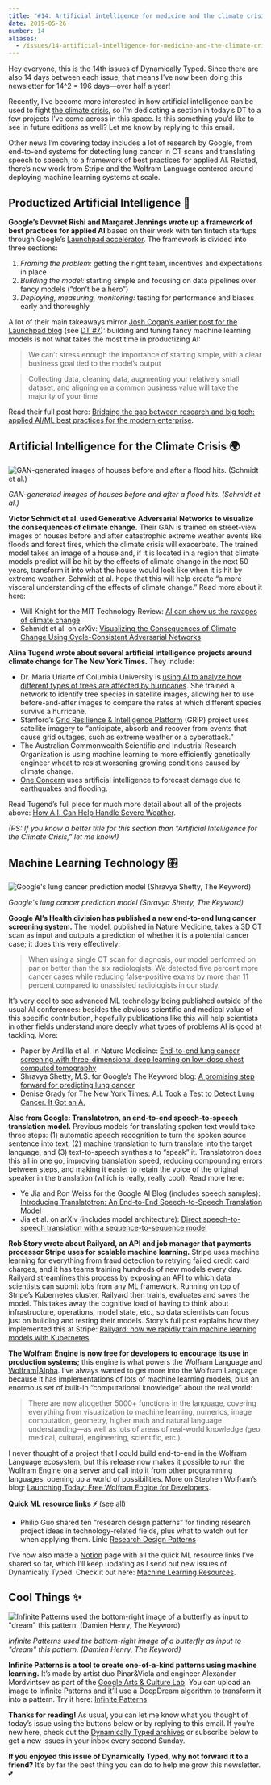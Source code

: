 ```yaml
---
title: "#14: Artificial intelligence for medicine and the climate crisis "
date: 2019-05-26
number: 14
aliases:
  - /issues/14-artificial-intelligence-for-medicine-and-the-climate-crisis-178557
---
```


Hey everyone, this is the 14th issues of Dynamically Typed.
Since there are also 14 days between each issue, that means I’ve now been doing this newsletter for 14^2 = 196 days—over half a year!

Recently, I’ve become more interested in how artificial intelligence can be used to fight [the climate crisis](https://www.climaterealityproject.org/climate-101?utm_campaign=Dynamically%20Typed&utm_medium=email&utm_source=Revue%20newsletter), so I’m dedicating a section in today’s DT to a few projects I’ve come across in this space.
Is this something you’d like to see in future editions as well?
Let me know by replying to this email.

Other news I’m covering today includes a lot of research by Google, from end-to-end systems for detecting lung cancer in CT scans and translating speech to speech, to a framework of best practices for applied AI.
Related, there’s new work from Stripe and the Wolfram Language centered around deploying machine learning systems at scale.

## Productized Artificial Intelligence 🔌

**Google’s Devvret Rishi and Margaret Jennings wrote up a framework of best practices for applied AI** based on their work with ten fintech startups through Google’s [Launchpad accelerator](https://developers.google.com/programs/launchpad/?utm_campaign=Dynamically%20Typed&utm_medium=email&utm_source=Revue%20newsletter).
The framework is divided into three sections:

1. _Framing the problem:_ getting the right team, incentives and expectations in place
2. _Building the model:_ starting simple and focusing on data pipelines over fancy models (“don’t be a hero”)
3. _Deploying, measuring, monitoring:_ testing for performance and biases early and thoroughly

A lot of their main takeaways mirror [Josh Cogan’s earlier post for the Launchpad blog](https://medium.com/thelaunchpad/the-ml-surprise-f54706361a6c?utm_campaign=Dynamically%20Typed&utm_medium=email&utm_source=Revue%20newsletter) (see [DT #7](https://dynamicallytyped.com/issues/7-no-code-no-problem-from-indie-makers-to-machine-learning-158462?utm_campaign=Dynamically%20Typed&utm_medium=email&utm_source=Revue%20newsletter)): building and tuning fancy machine learning models is not what takes the most time in productizing AI:

> We can’t stress enough the importance of starting simple, with a clear business goal tied to the model’s output

> Collecting data, cleaning data, augmenting your relatively small dataset, and aligning on a common business value will take the majority of your time

Read their full post here: [Bridging the gap between research and big tech: applied AI/ML best practices for the modern enterprise](https://medium.com/thelaunchpad/bridging-the-gap-between-research-and-big-tech-applied-ai-ml-best-practices-for-the-modern-d962428beb14?utm_campaign=Dynamically%20Typed&utm_medium=email&utm_source=Revue%20newsletter).

## Artificial Intelligence for the Climate Crisis 🌍

![GAN-generated images of houses before and after a flood hits. (Schmidt et al.)](https://s3.amazonaws.com/revue/items/images/004/627/160/mail/81b9dcf978b56925cef01db25a3c9850.jpeg?1558809684)

_GAN-generated images of houses before and after a flood hits. (Schmidt et al.)_

**Victor Schmidt et al.
used Generative Adversarial Networks to visualize the consequences of climate change.**
Their GAN is trained on street-view images of houses before and after catastrophic extreme weather events like floods and forest fires, which the climate crisis will exacerbate.
The trained model takes an image of a house and, if it is located in a region that climate models predict will be hit by the effects of climate change in the next 50 years, transform it into what the house would look like when it is hit by extreme weather.
Schmidt et al.
hope that this will help create “a more visceral understanding of the effects of climate change.” Read more about it here:

* Will Knight for the MIT Technology Review: [AI can show us the ravages of climate change](https://www.technologyreview.com/f/613547/ai-can-show-us-the-ravages-of-climate-change/?utm_campaign=Dynamically%20Typed&utm_medium=email&utm_source=Revue%20newsletter)
* Schmidt et al. on arXiv: [Visualizing the Consequences of Climate Change Using Cycle-Consistent Adversarial Networks](https://arxiv.org/abs/1905.03709?utm_campaign=Dynamically%20Typed&utm_medium=email&utm_source=Revue%20newsletter)

**Alina Tugend wrote about several artificial intelligence projects around climate change for The New York Times.**
They include:

* Dr. Maria Uriarte of Columbia University is [using AI to analyze how different types of trees are affected by hurricanes](https://uriartelab.org/forest-disturbance-and-regrowth/?utm_campaign=Dynamically%20Typed&utm_medium=email&utm_source=Revue%20newsletter). She trained a network to identify tree species in satellite images, allowing her to use before-and-after images to compare the rates at which different species survive a hurricane.
* Stanford’s [Grid Resilience & Intelligence Platform](https://gismo.slac.stanford.edu/projects/grip.html?utm_campaign=Dynamically%20Typed&utm_medium=email&utm_source=Revue%20newsletter) (GRIP) project uses satellite imagery to “anticipate, absorb and recover from events that cause grid outages, such as extreme weather or a cyberattack.”
* The Australian Commonwealth Scientific and Industrial Research Organization is using machine learning to more efficiently genetically engineer wheat to resist worsening growing conditions caused by climate change.
* [One Concern](https://www.oneconcern.com/blog/2018-the-dawn-of-benevolent-intelligence-5LICUH70ty2cw0owEG2Os4/?utm_campaign=Dynamically%20Typed&utm_medium=email&utm_source=Revue%20newsletter) uses artificial intelligence to forecast damage due to earthquakes and flooding.

Read Tugend’s full piece for much more detail about all of the projects above: [How A.I.
Can Help Handle Severe Weather](https://www.nytimes.com/2019/05/12/climate/artificial-intelligence-climate-change.html?utm_campaign=Dynamically%20Typed&utm_medium=email&utm_source=Revue%20newsletter).

_(PS: If you know a better title for this section than “Artificial Intelligence for the Climate Crisis,” let me know!)_

## Machine Learning Technology 🎛

![Google's lung cancer prediction model (Shravya Shetty, The Keyword)](https://s3.amazonaws.com/revue/items/images/004/626/402/mail/3f06ea2cd6272a88cae1cbac92073736.png?1558780967)

_Google's lung cancer prediction model (Shravya Shetty, The Keyword)_

**Google AI’s Health division has published a new end-to-end lung cancer screening system.**
The model, published in Nature Medicine, takes a 3D CT scan as input and outputs a prediction of whether it is a potential cancer case; it does this very effectively:

> When using a single CT scan for diagnosis, our model performed on par or better than the six radiologists.
> We detected five percent more cancer cases while reducing false-positive exams by more than 11 percent compared to unassisted radiologists in our study.

It’s very cool to see advanced ML technology being published outside of the usual AI conferences: besides the obvious scientific and medical value of this specific contribution, hopefully publications like this will help scientists in other fields understand more deeply what types of problems AI is good at tackling.
More:

* Paper by Ardilla et al. in Nature Medicine: [End-to-end lung cancer screening with three-dimensional deep learning on low-dose chest computed tomography](https://www.nature.com/articles/s41591-019-0447-x?utm_campaign=Dynamically%20Typed&utm_medium=email&utm_source=Revue%20newsletter)
* Shravya Shetty, M.S. for Google’s The Keyword blog: [A promising step forward for predicting lung cancer](https://www.blog.google/technology/health/lung-cancer-prediction/?utm_campaign=Dynamically%20Typed&utm_medium=email&utm_source=Revue%20newsletter)
* Denise Grady for The New York Times: [A.I. Took a Test to Detect Lung Cancer. It Got an A.](https://www.nytimes.com/2019/05/20/health/cancer-artificial-intelligence-ct-scans.html?utm_campaign=Dynamically%20Typed&utm_medium=email&utm_source=Revue%20newsletter#click=https://t.co/nNRiK9JU1S)

**Also from Google: Translatotron, an end-to-end speech-to-speech translation model.**
Previous models for translating spoken text would take three steps: (1) automatic speech recognition to turn the spoken source sentence into text, (2) machine translation to turn translate into the target language, and (3) text-to-speech synthesis to “speak” it.
Translatotron does this all in one go, improving translation speed, reducing compounding errors between steps, and making it easier to retain the voice of the original speaker in the translation (which is really, really cool).
Read more here:

* Ye Jia and Ron Weiss for the Google AI Blog (includes speech samples): [Introducing Translatotron: An End-to-End Speech-to-Speech Translation Model](https://ai.googleblog.com/2019/05/introducing-translatotron-end-to-end.html?m=1&utm_campaign=Dynamically%20Typed&utm_medium=email&utm_source=Revue%20newsletter)
* Jia et al. on arXiv (includes model architecture): [Direct speech-to-speech translation with a sequence-to-sequence model](https://arxiv.org/abs/1904.06037?utm_campaign=Dynamically%20Typed&utm_medium=email&utm_source=Revue%20newsletter)

**Rob Story wrote about Railyard, an API and job manager that payments processor Stripe uses for scalable machine learning.**
Stripe uses machine learning for everything from fraud detection to retrying failed credit card charges, and it has teams training hundreds of new models every day.
Railyard streamlines this process by exposing an API to which data scientists can submit jobs from any ML framework.
Running on top of Stripe’s Kubernetes cluster, Railyard then trains, evaluates and saves the model.
This takes away the cognitive load of having to think about infrastructure, operations, model state, etc., so data scientists can focus just on building and testing their models.
Story’s full post explains how they implemented this at Stripe: [Railyard: how we rapidly train machine learning models with Kubernetes](https://stripe.com/gb/blog/railyard-training-models?utm_campaign=Dynamically%20Typed&utm_medium=email&utm_source=Revue%20newsletter).

**The Wolfram Engine is now free for developers to encourage its use in production systems;** this engine is what powers the Wolfram Language and [Wolfram|Alpha](https://www.wolframalpha.com/?utm_campaign=Dynamically%20Typed&utm_medium=email&utm_source=Revue%20newsletter).
I’ve always wanted to get more into the Wolfram Language because it has implementations of lots of machine learning models, plus an enormous set of built-in “computational knowledge” about the real world:

> There are now altogether 5000+ functions in the language, covering everything from visualization to machine learning, numerics, image computation, geometry, higher math and natural language understanding—as well as lots of areas of real-world knowledge (geo, medical, cultural, engineering, scientific, etc.).

I never thought of a project that I could build end-to-end in the Wolfram Language ecosystem, but this release now makes it possible to run the Wolfram Engine on a server and call into it from other programming languages, opening up a world of possibilities.
More on Stephen Wolfram’s blog: [Launching Today: Free Wolfram Engine for Developers](https://blog.stephenwolfram.com/2019/05/launching-today-free-wolfram-engine-for-developers/?utm_campaign=Dynamically%20Typed&utm_medium=email&utm_source=Revue%20newsletter).

**Quick ML resource links ⚡️** ([see all](https://www.notion.so/adab36fecaea4306880898f41dcb9cb3?utm_campaign=Dynamically%20Typed&utm_medium=email&utm_source=Revue%20newsletter&v=cb3a74562c914234ac171931dad6c2e4))

* Philip Guo shared ten “research design patterns” for finding research project ideas in technology-related fields, plus what to watch out for when applying them. Link: [Research Design Patterns](http://pgbovine.net/research-design-patterns.htm?utm_campaign=Dynamically%20Typed&utm_medium=email&utm_source=Revue%20newsletter)

I’ve now also made a [Notion](https://www.notion.so/?utm_campaign=Dynamically%20Typed&utm_medium=email&utm_source=Revue%20newsletter) page with all the quick ML resource links I’ve shared so far, which I’ll keep updating as I send out new issues of Dynamically Typed.
Check it out here: [Machine Learning Resources](https://www.notion.so/adab36fecaea4306880898f41dcb9cb3?utm_campaign=Dynamically%20Typed&utm_medium=email&utm_source=Revue%20newsletter&v=cb3a74562c914234ac171931dad6c2e4).

## Cool Things ✨

![Infinite Patterns used the bottom-right image of a butterfly as input to "dream" this pattern. (Damien Henry, The Keyword)](https://s3.amazonaws.com/revue/items/images/004/626/457/mail/784e345b2108f878368a2a20ba0a55e8.png?1558783980)

_Infinite Patterns used the bottom-right image of a butterfly as input to "dream" this pattern. (Damien Henry, The Keyword)_

**Infinite Patterns is a tool to create one-of-a-kind patterns using machine learning.**
It’s made by artist duo Pinar&Viola and engineer Alexander Mordvintsev as part of the [Google Arts & Culture Lab](https://experiments.withgoogle.com/collection/arts-culture?utm_campaign=Dynamically%20Typed&utm_medium=email&utm_source=Revue%20newsletter).
You can upload an image to Infinite Patterns and it’ll use a DeepDream algorithm to transform it into a pattern.
Try it here: [Infinite Patterns](https://experiments.withgoogle.com/infinitepatterns?utm_campaign=Dynamically%20Typed&utm_medium=email&utm_source=Revue%20newsletter).

**Thanks for reading!**
As usual, you can let me know what you thought of today’s issue using the buttons below or by replying to this email.
If you’re new here, check out the [Dynamically Typed archives](https://dynamicallytyped.com/?utm_campaign=Dynamically%20Typed&utm_medium=email&utm_source=Revue%20newsletter) or subscribe below to get a new issues in your inbox every second Sunday.

**If you enjoyed this issue of Dynamically Typed, why not forward it to a friend?**
It’s by far the best thing you can do to help me grow this newsletter.
💕